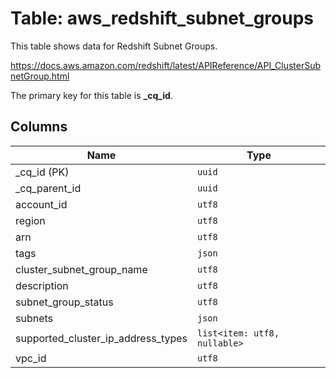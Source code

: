# Table: aws_redshift_subnet_groups

This table shows data for Redshift Subnet Groups.

https://docs.aws.amazon.com/redshift/latest/APIReference/API_ClusterSubnetGroup.html

The primary key for this table is **_cq_id**.

## Columns

| Name          | Type          |
| ------------- | ------------- |
|_cq_id (PK)|`uuid`|
|_cq_parent_id|`uuid`|
|account_id|`utf8`|
|region|`utf8`|
|arn|`utf8`|
|tags|`json`|
|cluster_subnet_group_name|`utf8`|
|description|`utf8`|
|subnet_group_status|`utf8`|
|subnets|`json`|
|supported_cluster_ip_address_types|`list<item: utf8, nullable>`|
|vpc_id|`utf8`|